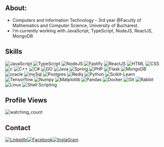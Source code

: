 ## About:

<p>

- Computers and Information Technology - 3rd year @Faculty of Mathematics and Computer Science, University of Bucharest.
- I’m currently working with JavaScript, TypeScript, NodeJS, ReactJS, MongoDB
</p>


## **Skills**<br>

<p align='center'>

<p align="left">
  <img src="https://img.shields.io/badge/javascript-%23323330.svg?style=for-the-badge&logo=javascript&logoColor=%23F7DF1E" alt="JavaScript"/>

<img src="https://img.shields.io/badge/typescript-%23007ACC.svg?style=for-the-badge&logo=typescript&logoColor=white" alt="TypeScript"/>
  
<img src="https://img.shields.io/badge/node.js-6DA55F?style=for-the-badge&logo=node.js&logoColor=white" alt="NodeJS"/>
  
<img src="https://img.shields.io/badge/fastify-%23000000.svg?style=for-the-badge&logo=fastify&logoColor=white" alt="Fastify"/>

<img src="https://img.shields.io/badge/react-%2320232a.svg?style=for-the-badge&logo=react&logoColor=%2361DAFB" alt="ReactJS"/>
  
<img src="https://img.shields.io/badge/html5-%23E34F26.svg?style=for-the-badge&logo=html5&logoColor=white" alt="HTML"/>

<img src="https://img.shields.io/badge/css3-%231572B6.svg?style=for-the-badge&logo=css3&logoColor=white" alt="CSS"/> 
    
<img src="https://img.shields.io/badge/C-00599C?style=for-the-badge&logo=c&logoColor=white" alt="c"/>

<img src="https://img.shields.io/badge/C%2B%2B-00599C?style=for-the-badge&logo=c%2B%2B&logoColor=white" alt="C++"/>

<img src="https://img.shields.io/badge/c%23-%23239120.svg?style=for-the-badge&logo=c-sharp&logoColor=white" alt="C#"/>
  
<img src="https://img.shields.io/badge/go-%2300ADD8.svg?style=for-the-badge&logo=go&logoColor=white" alt="GO"/>

<img src="https://img.shields.io/badge/Java-ED8B00?style=for-the-badge&logo=java&logoColor=white" alt="Java"/>
  
<img src="https://img.shields.io/badge/spring-%236DB33F.svg?style=for-the-badge&logo=spring&logoColor=white" alt="Spring"/>

<img src="https://img.shields.io/badge/php-%23777BB4.svg?style=for-the-badge&logo=php&logoColor=white" alt="PHP"/>
  
<img src="https://img.shields.io/badge/flask-%23000.svg?style=for-the-badge&logo=flask&logoColor=white" alt="Flask"/>
    
<img src="https://img.shields.io/badge/MongoDB-%234ea94b.svg?style=for-the-badge&logo=mongodb&logoColor=white" alt="MongoDB"/>

<img src="https://img.shields.io/badge/Oracle-F80000?style=for-the-badge&logo=oracle&logoColor=black" alt="oracle"/>

<img src="https://img.shields.io/badge/mysql-%2300f.svg?style=for-the-badge&logo=mysql&logoColor=white" alt="mySql"/>

<img src="https://img.shields.io/badge/postgres-%23316192.svg?style=for-the-badge&logo=postgresql&logoColor=white" alt="Postgres"/>

<img src="https://img.shields.io/badge/redis-%23DD0031.svg?style=for-the-badge&logo=redis&logoColor=white" alt="Redis"/>
    
<img src="https://img.shields.io/badge/Python-FFD43B?style=for-the-badge&logo=python&logoColor=darkgreen" alt="Python"/>
  
<img src="https://img.shields.io/badge/scikit--learn-%23F7931E.svg?style=for-the-badge&logo=scikit-learn&logoColor=white" alt="Scikit-Learn" />

<img src="https://img.shields.io/badge/TensorFlow-%23FF6F00.svg?style=for-the-badge&logo=TensorFlow&logoColor=white" alt="Tensorflow" />
  
<img src="https://img.shields.io/badge/Numpy-777BB4?style=for-the-badge&logo=numpy&logoColor=white" alt="Numpy"/>

<img src="https://img.shields.io/badge/Matplotlib-%23ffffff.svg?style=for-the-badge&logo=Matplotlib&logoColor=black" alt="Matplotlib"/>

<img src="https://img.shields.io/badge/Pandas-2C2D72?style=for-the-badge&logo=pandas&logoColor=white" alt="Pandas"/>
     
<img src="https://img.shields.io/badge/docker-%230db7ed.svg?style=for-the-badge&logo=docker&logoColor=white" alt="Docker"/>
  
<img src="https://img.shields.io/badge/git-%23F05033.svg?style=for-the-badge&logo=git&logoColor=white" alt="Git"/>

<img src="https://img.shields.io/badge/Rabbitmq-FF6600?style=for-the-badge&logo=rabbitmq&logoColor=white" alt="Rabbit"/>
  
 <img src="https://img.shields.io/badge/Linux-FCC624?style=for-the-badge&logo=linux&logoColor=black" alt="Linux"/>

<img src="https://img.shields.io/badge/shell_script-%23121011.svg?style=for-the-badge&logo=gnu-bash&logoColor=white" alt="Shell Scripting"/>


## Profile Views
  
<p align="left"> 
<img src="https://komarev.com/ghpvc/?username=laurentiucretu68&color=brightgreen" alt="watching_count" />
 </p>
 
<h2> Contact </h2>

<div style='display: flex'>
  <a href="https://www.linkedin.com/feed/">
      <img align="top" alt="LinkedIn" src="https://img.shields.io/badge/LinkedIn-0077B5?style=for-the-badge&logo=linkedin&logoColor=white" />
  </a>

  <a href="https://www.facebook.com/profile.php?id=100003908947620">
      <img align="top" alt="Facebook" src="https://img.shields.io/badge/Facebook-4267B3?style=for-the-badge&logo=Facebook&logoColor=white" />
  </a>
  
  <a href="https://www.instagram.com/lawrenciu103/">
      <img align="top" alt="InstaGram" src="https://img.shields.io/badge/Instagram-E4405F?style=for-the-badge&logo=instagram&logoColor=white" />
  </a>
</div>




<br><br>
